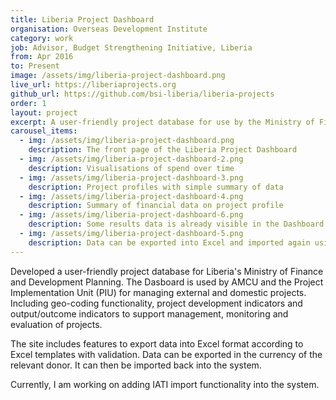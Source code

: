```yaml
---
title: Liberia Project Dashboard
organisation: Overseas Development Institute
category: work
job: Advisor, Budget Strengthening Initiative, Liberia
from: Apr 2016
to: Present
image: /assets/img/liberia-project-dashboard.png
live_url: https://liberiaprojects.org
github_url: https://github.com/bsi-liberia/liberia-projects
order: 1
layout: project
excerpt: A user-friendly project database for use by the Ministry of Finance and Development Planning in Liberia.
carousel_items:
  - img: /assets/img/liberia-project-dashboard.png
    description: The front page of the Liberia Project Dashboard
  - img: /assets/img/liberia-project-dashboard-2.png
    description: Visualisations of spend over time
  - img: /assets/img/liberia-project-dashboard-3.png
    description: Project profiles with simple summary of data
  - img: /assets/img/liberia-project-dashboard-4.png
    description: Summary of financial data on project profile
  - img: /assets/img/liberia-project-dashboard-6.png
    description: Some results data is already visible in the Dashboard
  - img: /assets/img/liberia-project-dashboard-5.png
    description: Data can be exported into Excel and imported again using Excel templates
---
```

Developed a user-friendly project database for Liberia's Ministry of Finance and Development Planning. The Dasboard is used by AMCU and the Project Implementation Unit (PIU) for managing external and domestic projects. Including geo-coding functionality, project development indicators and output/outcome indicators to support management, monitoring and evaluation of projects.

The site includes features to export data into Excel format according to Excel templates with validation. Data can be exported in the currency of the relevant donor. It can then be imported back into the system.

Currently, I am working on adding IATI import functionality into the system.